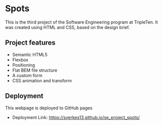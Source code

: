 # Spots

This is the third project of the Software Engineering program at TripleTen. It was created using HTML and CSS, based on the design brief.

## Project features

- Semantic HTML5
- Flexbox
- Positioning
- Flat BEM file structure
- A custom form
- CSS animation and transform

## Deployment

This webpage is deployed to GitHub pages

- Deployment Link: https://syerkes13.github.io/se_project_spots/
